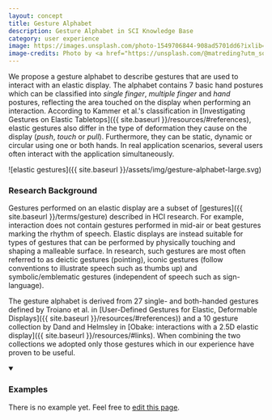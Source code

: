 ```yaml
---
layout: concept
title: Gesture Alphabet
description: Gesture Alphabet in SCI Knowledge Base
category: user experience
image: https://images.unsplash.com/photo-1549706844-908ad5701dd6?ixlib=rb-1.2.1&ixid=eyJhcHBfaWQiOjEyMDd9&auto=format&fit=crop&w=1350&q=80
image-credits: Photo by <a href="https://unsplash.com/@matreding?utm_source=unsplash&amp;utm_medium=referral&amp;utm_content=creditCopyText">Mat Reding</a> on <a href="/s/photos/gesture?utm_source=unsplash&amp;utm_medium=referral&amp;utm_content=creditCopyText">Unsplash</a>
---
```


We propose a gesture alphabet to describe gestures that are used to interact with an elastic display. The alphabet contains 7 basic hand postures which can be classified into *single finger*, *multiple finger* and *hand* postures, reflecting the area touched on the display when performing an interaction. According to Kammer et al.'s classification in [Investigating Gestures on Elastic Tabletops]({{ site.baseurl }}/resources/#references), elastic gestures also differ in the type of deformation they cause on the display (*push*, *touch* or *pull*). Furthermore, they can be static, dynamic or circular using one or both hands. In real application scenarios, several users often interact with the application simultaneously.

![elastic gestures]({{ site.baseurl }}/assets/img/gesture-alphabet-large.svg)

### Research Background

Gestures performed on an elastic display are a subset of [gestures]({{ site.baseurl }}/terms/gesture) described in HCI research. For example, interaction does not contain gestures performed in mid-air or beat gestures marking the rhythm of speech. Elastic displays are instead suitable for types of gestures that can be performed by physically touching and shaping a malleable surface. In research, such gestures are most often referred to as deictic gestures (pointing), iconic gestures (follow conventions to illustrate speech such as thumbs up) and symbolic/emblematic gestures (independent of speech such as sign-language).

 The gesture alphabet is derived from 27 single- and both-handed gestures defined by Troiano et al. in [User-Defined Gestures for Elastic, Deformable Displays]({{ site.baseurl }}/resources/#references)) and a 10 gesture collection by Dand and Helmsley in [Obake: interactions with a 2.5D elastic display]({{ site.baseurl }}/resources/#links). When combining the two collections we adopted only those gestures which in our experience have proven to be useful.  

<details markdown="1" open>
<summary><h3>Examples</h3></summary> 

There is no example yet. Feel free to <a href="{{ site.repo }}/edit/master/{{ page.path }}" target="_blank"><i class="fa fa-edit fa-fw"></i> edit this page</a>.

</details>



